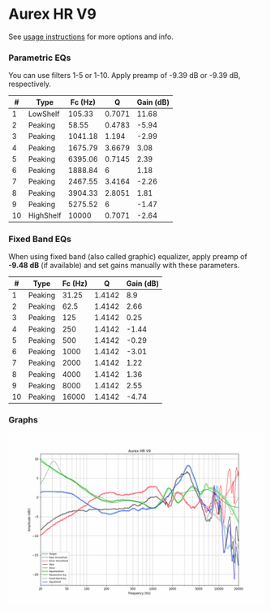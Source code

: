 # Aurex HR V9
See [usage instructions](https://github.com/jaakkopasanen/AutoEq#usage) for more options and info.

### Parametric EQs
You can use filters 1-5 or 1-10. Apply preamp of -9.39 dB or -9.39 dB, respectively.

|   # | Type      |   Fc (Hz) |      Q |   Gain (dB) |
|-----|-----------|-----------|--------|-------------|
|   1 | LowShelf  |    105.33 | 0.7071 |       11.68 |
|   2 | Peaking   |     58.55 | 0.4783 |       -5.94 |
|   3 | Peaking   |   1041.18 | 1.194  |       -2.99 |
|   4 | Peaking   |   1675.79 | 3.6679 |        3.08 |
|   5 | Peaking   |   6395.06 | 0.7145 |        2.39 |
|   6 | Peaking   |   1888.84 | 6      |        1.18 |
|   7 | Peaking   |   2467.55 | 3.4164 |       -2.26 |
|   8 | Peaking   |   3904.33 | 2.8051 |        1.81 |
|   9 | Peaking   |   5275.52 | 6      |       -1.47 |
|  10 | HighShelf |  10000    | 0.7071 |       -2.64 |

### Fixed Band EQs
When using fixed band (also called graphic) equalizer, apply preamp of **-9.48 dB** (if available) and set gains manually with these parameters.

|   # | Type    |   Fc (Hz) |      Q |   Gain (dB) |
|-----|---------|-----------|--------|-------------|
|   1 | Peaking |     31.25 | 1.4142 |        8.9  |
|   2 | Peaking |     62.5  | 1.4142 |        2.66 |
|   3 | Peaking |    125    | 1.4142 |        0.25 |
|   4 | Peaking |    250    | 1.4142 |       -1.44 |
|   5 | Peaking |    500    | 1.4142 |       -0.29 |
|   6 | Peaking |   1000    | 1.4142 |       -3.01 |
|   7 | Peaking |   2000    | 1.4142 |        1.22 |
|   8 | Peaking |   4000    | 1.4142 |        1.36 |
|   9 | Peaking |   8000    | 1.4142 |        2.55 |
|  10 | Peaking |  16000    | 1.4142 |       -4.74 |

### Graphs
![](./Aurex%20HR%20V9.png)

